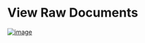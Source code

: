 # View Raw Documents

[![image](https://user-images.githubusercontent.com/27698189/164322138-169d8fd7-3cc4-4c15-beda-ebb8a0db5484.png)](https://area44.github.io/view-raw-documents/)
